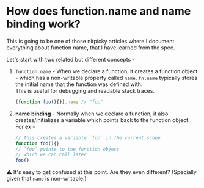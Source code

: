 # How does function.name and name binding work?

This is going to be one of those nitpicky articles where I document everything about function name, that I have learned from the spec.  

Let's start with two related but different concepts -
1. `function.name` - When we declare a function, it creates a function object - which has a non-writable property called `name`. `fn.name` typically stores the initial name that the function was defined with.   
This is useful for debugging and readable stack traces.  
	```js
	(function foo(){}).name // "foo"
	```

2. **name binding** - Normally when we declare a function, it also creates/initializes a variable which points back to the function object. For ex -
	```js
	// This creates a variable `foo` in the current scope
	function foo(){}
	// `foo` points to the function object
	// which we can call later
	foo()
	```
⚠️ It's easy to get confused at this point. Are they even different? (Specially given that `name` is non-writable.)

<!--stackedit_data:
eyJwcm9wZXJ0aWVzIjoiZXh0ZW5zaW9uczpcbiAgcHJlc2V0Oi
BnZm1cbiIsImhpc3RvcnkiOls4MjUyMTk1MjksMjAwMTY2ODg3
MiwtMjA4MjEwMzA5NSwtMTIxMzQ2NzQwMCwxNjU4NDk5NzI2LD
E4MzA5NjI4NzQsMTIzMDAyNzYyNSwxMDYyMTIzNzcxLDEyMjU4
ODY4MjBdfQ==
-->